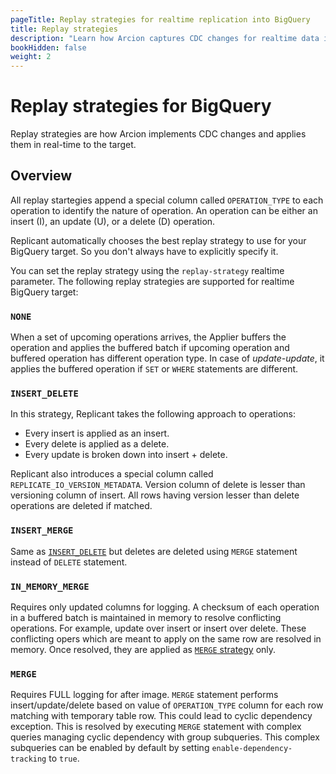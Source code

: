 ```yaml
---
pageTitle: Replay strategies for realtime replication into BigQuery
title: Replay strategies
description: "Learn how Arcion captures CDC changes for realtime data ingestion into BigQuery."
bookHidden: false
weight: 2
---
```


# Replay strategies for BigQuery

Replay strategies are how Arcion implements CDC changes and applies them in real-time to the target. 

## Overview
All replay startegies append a special column called `OPERATION_TYPE` to each operation to identify the nature of operation. An operation can be either an insert (I), an update (U), or a delete (D) operation.

Replicant automatically chooses the best replay strategy to use for your BigQuery target. So you don't always have to explicitly specify it.

You can set the replay strategy using the `replay-strategy` realtime parameter. The following replay strategies are supported for realtime BigQuery target:

### `NONE`
When a set of upcoming operations arrives, the Applier buffers the operation and applies the buffered batch if upcoming operation and buffered operation has different operation type. In case of _update-update_, it applies the buffered operation if `SET` or `WHERE` statements are different.

### `INSERT_DELETE`
In this strategy, Replicant takes the following approach to operations:

- Every insert is applied as an insert. 
- Every delete is applied as a delete. 
- Every update is broken down into insert + delete. 

Replicant also introduces a special column called `REPLICATE_IO_VERSION_METADATA`. Version column of delete is lesser than versioning column of insert. All rows having version lesser than delete operations are deleted if matched.

### `INSERT_MERGE`
Same as [`INSERT_DELETE`](#insert_delete) but deletes are deleted using `MERGE` statement instead of `DELETE` statement.

### `IN_MEMORY_MERGE`
Requires only updated columns for logging. A checksum of each operation in a buffered batch is maintained in memory to resolve conflicting operations. For example, update over insert or insert over delete. These conflicting opers which are meant to apply on the same row are resolved in memory. Once resolved, they are applied as [`MERGE` strategy](#merge) only.

### `MERGE`
Requires FULL logging for after image. `MERGE` statement performs insert/update/delete based on value of `OPERATION_TYPE` column for each row matching with temporary table row. This could lead to cyclic dependency exception. This is resolved by executing `MERGE` statement with complex queries managing cyclic dependency with group subqueries. This complex subqueries can be enabled by default by setting `enable-dependency-tracking` to `true`.